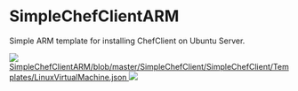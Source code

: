 # SimpleChefClientARM
Simple ARM template for installing ChefClient on Ubuntu Server.

<a href="https://portal.azure.com/#create/Microsoft.Template/uri/https%3A%2F%2Fraw.githubusercontent.com%2FTsuyoshiUshio%2FSimpleChefClientARM%2Fmaster%2FSimpleChefClient%2FSimpleChefClient%2FTemplates%2FLinuxVirtualMachine.json" target="_blank">
    <img src="http://azuredeploy.net/deploybutton.png"/>
SimpleChefClientARM/blob/master/SimpleChefClient/SimpleChefClient/Templates/LinuxVirtualMachine.json
<a href="http://armviz.io/#/?load=https%3A%2F%2Fraw.githubusercontent.com%2FTsuyoshiUshio%2FSimpleChefClientARM%2Fmaster%2FSimpleChefClient%2FSimpleChefClient%2FTemplates%2FLinuxVirtualMachine.json" target="_blank">
    <img src="http://armviz.io/visualizebutton.png"/>
</a>

